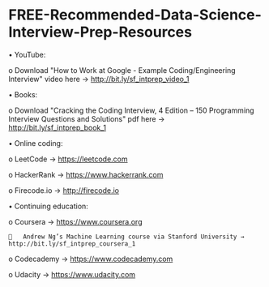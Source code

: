 # FREE-Recommended-Data-Science-Interview-Prep-Resources

•	YouTube:

o	Download "How to Work at Google - Example Coding/Engineering Interview" video here → http://bit.ly/sf_intprep_video_1

•	Books: 

  o	Download "Cracking the Coding Interview, 4 Edition – 150 Programming Interview Questions and Solutions" pdf here → http://bit.ly/sf_intprep_book_1

•	Online coding:

  o	LeetCode → https://leetcode.com

  o	HackerRank → https://www.hackerrank.com

  o	Firecode.io → http://firecode.io

•	Continuing education:

  o	Coursera → https://www.coursera.org
  
    	Andrew Ng’s Machine Learning course via Stanford University → http://bit.ly/sf_intprep_coursera_1

  o	Codecademy → https://www.codecademy.com

  o	Udacity → https://www.udacity.com
